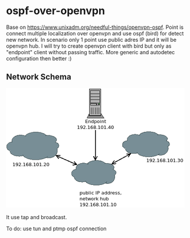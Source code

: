 # ospf-over-openvpn

Base on https://www.unixadm.org/needful-things/openvpn-ospf. Point is connect
multiple localization over openvpn and use ospf (bird) for detect new network.
In scenario only 1 point use public adres IP and it will be openvpn hub. 
I will try to create openvpn client with bird but only as "endpoint" client
without passing traffic. More generic and autodetec configuration then better :) 

## Network Schema

![alt pic/Network_Schema.dia](pic/Network_Schema.png)


It use tap and broadcast.

To do:
use tun and ptmp ospf connection
